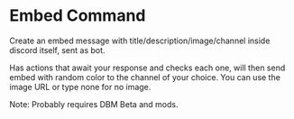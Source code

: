 # Embed Command
Create an embed message with title/description/image/channel inside discord itself, sent as bot.

Has actions that await your response and checks each one, will then send embed with random color to the channel of your choice.
You can use the image URL or type none for no image.

Note: Probably requires DBM Beta and mods. 
